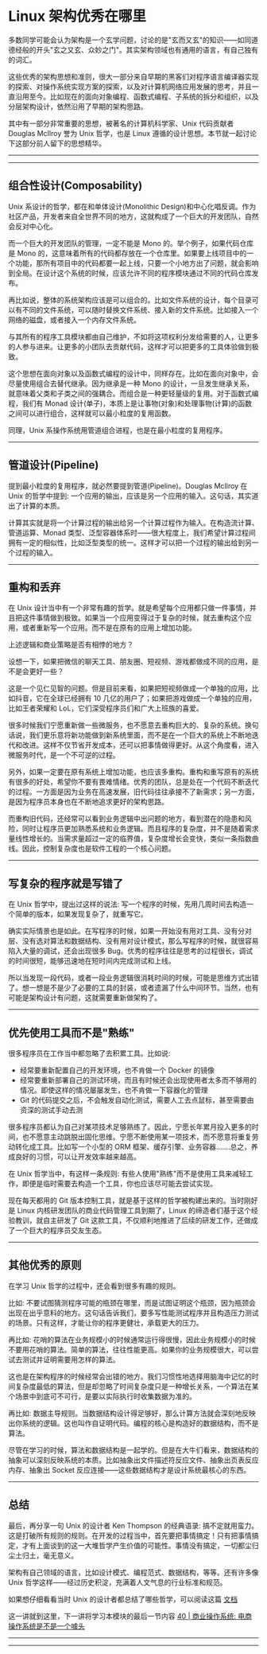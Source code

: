 # Linux 架构优秀在哪里

多数同学可能会认为架构是一个玄学问题，讨论的是"玄而又玄"的知识——如同道德经般的开头"玄之又玄、众妙之门"。其实架构领域也有通用的语言，有自己独有的词汇。

这些优秀的架构思想和准则，很大一部分来自早期的黑客们对程序语言编译器实现的探索、对操作系统实现方案的探索，以及对计算机网络应用发展的思考，并且一直沿用至今。比如现在的面向对象编程、函数式编程、子系统的拆分和组织，以及分层架构设计，依然沿用了早期的架构思路。

其中有一部分非常重要的思想，被著名的计算机科学家、Unix 代码贡献者 Douglas McIlroy 誉为 Unix 哲学，也是 Linux 遵循的设计思想。本节就一起讨论下这部分前人留下的思想精华。

---
---

## 组合性设计(Composability)

Unix 系设计的哲学，都在和单体设计(Monolithic Design)和中心化唱反调。作为社区产品，开发者来自全世界不同的地方，这就构成了一个巨大的开发团队，自然会反对中心化。

而一个巨大的开发团队的管理，一定不能是 Mono 的。举个例子，如果代码仓库是 Mono
的，这意味着所有的代码都存放在一个仓库里。如果要上线项目中的一个功能，那所有项目中的代码都要一起上线，只要一个小地方出了问题，就会影响到全局。在设计这个系统的时候，应该允许不同的程序模块通过不同的代码仓库发布。

再比如说，整体的系统架构应该是可以组合的。比如文件系统的设计，每个目录可以有不同的文件系统，可以随时替换文件系统、接入新的文件系统。比如接入一个网络的磁盘，或者接入一个内存文件系统。

与其所有的程序工具模块都由自己维护，不如将这项权利分发给需要的人，让更多的人参与进来。让更多的小团队去贡献代码，这样才可以把更多的工具体验做到极致。

这个思想在面向对象以及函数式编程的设计中，同样存在。比如在面向对象中，会尽量使用组合去替代继承。因为继承是一种 Mono 的设计，一旦发生继承关系，就意味着父类和子类之间的强耦合。而组合是一种更轻量级的复用。对于函数式编程，我们有
Monad 设计(单子)，本质上是让事物(对象)和处理事物(计算)的函数之间可以进行组合，这样就可以最小粒度的复用函数。

同理，Unix 系操作系统用管道组合进程，也是在最小粒度的复用程序。

---

## 管道设计(Pipeline)

提到最小粒度的复用程序，就必然要提到管道(Pipeline)。Douglas McIlroy 在 Unix 的哲学中提到: 一个应用的输出，应该是另一个应用的输入。这句话，其实道出了计算的本质。

计算其实就是将一个计算过程的输出给另一个计算过程作为输入。在构造流计算、管道运算、Monad 类型、泛型容器体系时——很大程度上，我们希望计算过程间拥有一定的相似性，比如泛型类型的统一。这样才可以把一个过程的输出给到另一个过程的输入。

---

## 重构和丢弃

在 Unix 设计当中有一个非常有趣的哲学。就是希望每个应用都只做一件事情，并且把这件事情做到极致。如果当一个应用变得过于复杂的时候，就去重构这个应用，或者重新写一个应用。而不是在原有的应用上增加功能。

上述逻辑和商业策略是否有相悖的地方？

设想一下，如果把微信的聊天工具、朋友圈、短视频、游戏都做成不同的应用，是不是会更好一些？

这是一个见仁见智的问题。但是目前来看，如果把短视频做成一个单独的应用，比如抖音，它在全球已经拥有 10 几亿的用户了；如果把游戏做成一个单独的应用，比如王者荣耀和 LoL，它们深受程序员们和广大上班族的喜爱。

很多时候我们宁愿重新做一些微服务，也不愿意去重构巨大的、复杂的系统。换句话说，我们更乐意将新功能做到新系统里面，而不是在一个巨大的系统上不断地迭代和改进。这样不仅节省开发成本，还可以把事情做得更好。从这个角度看，进入微服务时代，是一个不可逆的过程。

另外，如果一定要在原有系统上增加功能，也应该多重构。重构和重写原有的系统有很多的好处，希望你不要有畏难情绪。优秀的团队，总是处在一个代码不断迭代的过程。一方面是因为业务在高速发展，旧代码往往承接不了新需求；另一方面，是因为程序员本身也在不断地追求更好的架构思路。

而重构旧代码，还经常可以看到业务逻辑中出问题的地方，看到潜在的隐患和风险，同时让程序员更加熟悉系统和业务逻辑。而且程序的复杂度，并不是随着需求量线性增长的。当需求量超过一定的临界值，复杂度增长会变快，类似一条指数曲线。因此，控制复杂度也是软件工程的一个核心问题。

---

## 写复杂的程序就是写错了

在 Unix 哲学中，提出过这样的说法: 写一个程序的时候，先用几周时间去构造一个简单的版本，如果发现复杂了，就重写它。

确实实际情景也是如此。在写程序的时候，如果一开始没有用对工具、没有分对层、没有选对算法和数据结构、没有用对设计模式，那么写程序的时候，就很容易陷入大量的调试，还会出现很多
Bug。优秀的程序往往是思考的过程很长，调试的时间很短，能够迅速地在短时间内完成测试和上线。

所以当发现一段代码，或者一段业务逻辑很消耗时间的时候，可能是思维方式出错了。想一想是不是少了必要的工具的封装，或者遗漏了什么中间环节。当然，也有可能是架构设计有问题，这就需要重新做架构了。

---

## 优先使用工具而不是"熟练"

很多程序员在工作当中都忽略了去积累工具。比如说:

* 经常要重新配置自己的开发环境，也不肯做一个 Docker 的镜像
* 经常要重新部署自己的测试环境，而且有时候还会出现使用者太多而不够用的情况。即使这样的情况屡屡发生，也不肯做一下容器化的管理
* Git 的代码提交之后，不会触发自动化测试，需要人工去点鼠标，甚至需要由资深的测试手动去测

很多程序员都认为自己对某项技术足够熟练了。因此，宁愿长年累月投入更多的时间，也不愿意主动跳脱出固化思维。宁愿不断使用某一项技术，而不愿意将重复劳动转化成工具。比如写一个小型的 ORM
框架、缓存引擎、业务容器.......总之，养成良好的习惯，可以让开发效率越来越高。

在 Unix 哲学当中，有这样一条规则: 有些人使用"熟练"而不是使用工具来减轻工作，即便是临时需要去构造一个工具，你也应该尽可能去尝试实现。

现在每天都用的 Git 版本控制工具，就是基于这样的哲学被构建出来的。当时刚好是 Linux 内核研发团队的商业代码管理工具到期了，Linux 的缔造者们基于这个经验教训，就自主研发了 Git
这款工具，不仅顺利地推进了后续的研发工作，还做成了一个巨大的程序员交友生态。

---

## 其他优秀的原则

在学习 Unix 哲学的过程中，还会看到很多有趣的规则。

比如: 不要试图猜测程序可能的瓶颈在哪里，而是试图证明这个瓶颈，因为瓶颈会出现在出乎意料的地方。这句话告诉我们，要多写性能测试程序并且构造压力测试的场景。只有这样，才能让你的程序更健壮，承载更大的压力。

再比如: 花哨的算法在业务规模小的时候通常运行得很慢，因此业务规模小的时候不要用花哨的算法。简单的算法，往往性能更高。如果你的业务规模很大，可以尝试去测试并证明需要用怎样的算法。

这也是在架构程序的时候经常会出错的地方。我们习惯性地选择用脑海中记忆的时间复杂度最低的算法，但是却忽略了时间复杂度只是一种增长关系，一个算法在某个场景中到底可不可行，是要以实际执行时收集数据为准的。

再比如: 数据主导规则。当数据结构设计得足够好，那么计算方法就会深刻地反映出你系统的逻辑。这也叫作自证明代码。编程的核心是构造好的数据结构，而不是算法。

尽管在学习的时候，算法和数据结构是一起学的。但是在大牛们看来，数据结构的抽象可以深刻反映系统的本质。比如抽象出文件描述符反应文件、抽象出页表反应内存、抽象出 Socket 反应连接——这些数据结构才是设计系统最核心的东西。

---

## 总结

最后，再分享一句 Unix 的设计者 Ken Thompson 的经典语录:
搞不定就用蛮力。这是打破所有规则的规则。在开发的过程当中，首先要把事情搞定！只有把事情搞定，才有上面谈到的这一大堆哲学产生价值的可能性。事情没有搞定，一切都尘归尘土归土，毫无意义。

架构有自己领域的语言，比如设计模式、编程范式、数据结构，等等。还有许多像 Unix 哲学这样——经过历史积淀，充满着人文气息的行业标准和规范。

如果想仔细看看当时 Unix 的设计者都总结了哪些哲学，可以阅读这篇 [文档](http://www.catb.org/~esr/writings/taoup/html/ch01s06.html)

这一讲就到这里，下一讲将学习本模块的最后一节内容 [40 | 商业操作系统: 电商操作系统是不是一个噱头](lecture_40.md)

---
---


